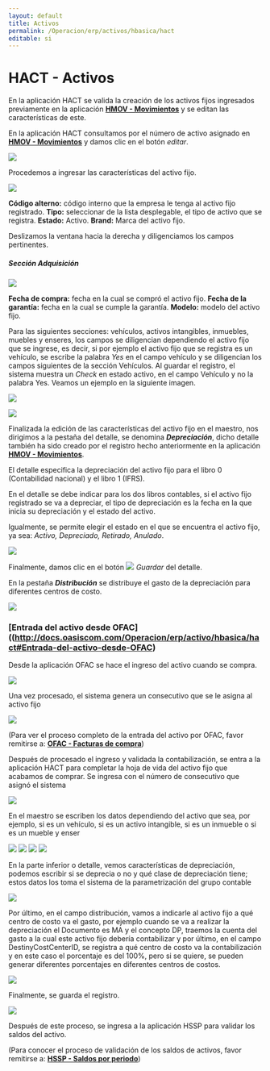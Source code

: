 ```yaml
---
layout: default
title: Activos
permalink: /Operacion/erp/activos/hbasica/hact
editable: si
---
```


# HACT - Activos

En la aplicación HACT se valida la creación de los activos fijos ingresados previamente en la aplicación [**HMOV - Movimientos**](http://docs.oasiscom.com/Operacion/erp/activos/hmovimient/hmov) y se editan las características de este.

En la aplicación HACT consultamos por el número de activo asignado en [**HMOV - Movimientos**](http://docs.oasiscom.com/Operacion/erp/activos/hmovimient/hmov) y damos clic en el botón _editar_.

![](hact.png)

Procedemos a ingresar las características del activo fijo.

![](hact1.png)

**Código alterno:** código interno que la empresa le tenga al activo fijo registrado.
**Tipo:** seleccionar de la lista desplegable, el tipo de activo que se registra.
**Estado:** Activo.
**Brand:** Marca del activo fijo.

Deslizamos la ventana hacia la derecha y diligenciamos los campos pertinentes.

##### Sección Adquisición

![](hact2.png)

**Fecha de compra:** fecha en la cual se compró el activo fijo.
**Fecha de la garantía:** fecha en la cual se cumple la garantía.
**Modelo:** modelo del activo fijo.

Para las siguientes secciones: vehículos, activos intangibles, inmuebles, muebles y enseres, los campos se diligencian dependiendo el activo fijo que se ingrese, es decir, si por ejemplo el activo fijo que se registra es un vehículo, se escribe la palabra *Yes* en el campo vehículo y se diligencian los campos siguientes de la sección Vehículos. Al guardar el registro, el sistema muestra un *Check* en estado activo, en el campo Vehículo y no la palabra Yes. Veamos un ejemplo en la siguiente imagen.

![](hact3.png)

![](hact4.png)

Finalizada la edición de las características del activo fijo en el maestro, nos dirigimos a la pestaña del detalle, se denomina **_Depreciación_**, dicho detalle también ha sido creado por el registro hecho anteriormente en la aplicación  [**HMOV - Movimientos**](http://docs.oasiscom.com/Operacion/erp/activos/hmovimient/hmov).

El detalle especifica la depreciación del activo fijo para el libro 0 (Contabilidad nacional) y el libro 1 (IFRS).

En el detalle se debe indicar para los dos libros contables, si el activo fijo registrado se va a depreciar, el tipo de depreciación es la fecha en la que inicia su depreciación y el estado del activo.

Igualmente, se permite elegir el estado en el que se encuentra el activo fijo, ya sea: _Activo, Depreciado, Retirado, Anulado_.

![](hact5.png)

Finalmente, damos clic en el botón ![](hact6.png) _Guardar_ del detalle.

En la pestaña **_Distribución_** se distribuye el gasto de la depreciación para diferentes centros de costo.

![](hact7.png)  

### [**Entrada del activo desde OFAC**]((http://docs.oasiscom.com/Operacion/erp/activo/hbasica/hact#Entrada-del-activo-desde-OFAC)  

Desde la aplicación OFAC se hace el ingreso del activo cuando se compra.  

![](hact8.png)  

Una vez procesado, el sistema genera un consecutivo que se le asigna al activo fijo

![](hact9.png)

(Para ver el proceso completo de la entrada del activo por OFAC, favor remitirse a: [**OFAC - Facturas de compra**](http://docs.oasiscom.com/Operacion/scm/compras/ofactura/ofac))

Después de procesado el ingreso y validada la contabilización, se entra a la aplicación HACT para completar la hoja de vida del activo fijo que acabamos de comprar.  Se ingresa con el número de consecutivo que asignó el sistema

![](hact10.png)

En el maestro se escriben los datos dependiendo del activo que sea, por ejemplo, si es un vehículo, si es un activo intangible, si es un inmueble o si es un mueble y enser

![](hact11.png)
![](hact12.png)
![](hact13.png)
![](hact14.png)

En la parte inferior o detalle, vemos características de depreciación, podemos escribir si se deprecia o no y qué clase de depreciación tiene; estos datos los toma el sistema de la parametrización del grupo contable

![](hact15.png)

Por último, en el campo distribución, vamos a indicarle al activo fijo a qué centro de costo va el gasto, por ejemplo cuando se va a realizar la depreciación el Documento es MA y el concepto DP, traemos la cuenta del gasto a la cual este activo fijo debería contabilizar y por último, en el campo DestinyCostCenterID, se registra a qué centro de costo va la contabilización y en este caso el porcentaje es del 100%, pero si se quiere, se pueden generar diferentes porcentajes en diferentes centros de costos.

![](hact16.png)

Finalmente, se guarda el registro.  

![](hact17.png)

Después de este proceso, se ingresa a la aplicación HSSP para validar los saldos del activo.

(Para conocer el proceso de validación de los saldos de activos, favor remitirse a: [**HSSP - Saldos por periodo**](http://docs.oasiscom.com/Operacion/erp/activos/hsaldo/hssp))

